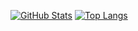 [![GitHub Stats](https://github-readme-stats.vercel.app/api?username=Suqatri&count_private=true&show_icons=true)](https://github.com/anuraghazra/github-readme-stats)
[![Top Langs](https://github-readme-stats.vercel.app/api/top-langs/?username=Suqatri&layout=compact)](https://github.com/anuraghazra/github-readme-stats)
